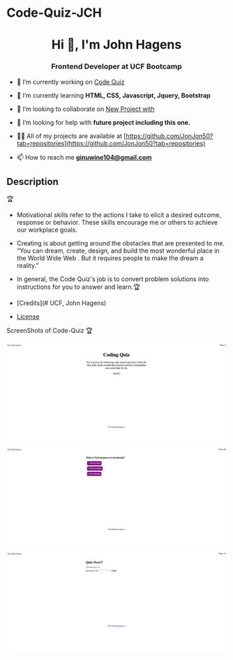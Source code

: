 # Code-Quiz-JCH

<h1 align="center">Hi 👋, I'm John Hagens</h1>
<h3 align="center">Frontend Developer at UCF Bootcamp</h3>

- 🔭 I’m currently working on [Code Quiz]()

- 🌱 I’m currently learning **HTML, CSS, Javascript, Jquery, Bootstrap**

- 👯 I’m looking to collaborate on [New Project with](UCF)

- 🤝 I’m looking for help with **future project including this one.**

- 👨‍💻 All of my projects are available at [https://github.com/JonJon50?tab=repositories](https://github.com/JonJon50?tab=repositories)

- 📫 How to reach me **ginuwine104@gmail.com**

## Description
🏆
- Motivational skills refer to the actions I take to elicit a desired outcome, response or behavior. These skills encourage me or others to achieve our workplace goals. 
- Creating is about getting around the obstacles that are presented to me.
“You can dream, create, design, and build the most wonderful place in the World Wide Web . But it requires people to make the dream a reality.”
- In general, the Code Quiz's job is to convert problem solutions into instructions for you to answer and learn.🏆

- [Credits](# UCF, John Hagens)
- [License](#license)

ScreenShots of Code-Quiz 🏆

![alt text](/images/code-quiz1.png)
![alt text](/images/code-quiz2.png)
![alt text](/images/code-quiz3.png)



